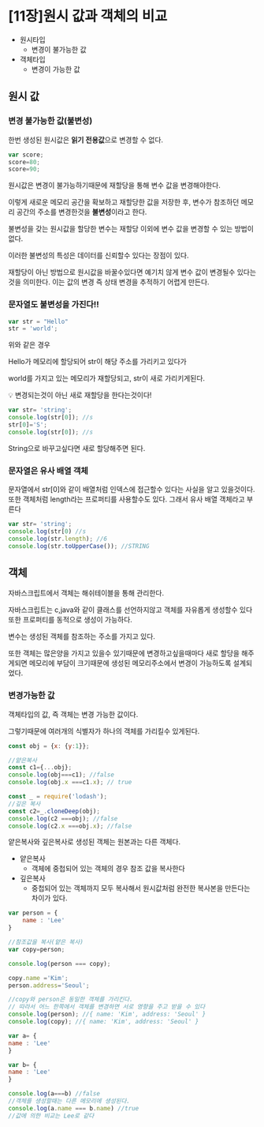 # [11장]원시 값과 객체의 비교
- 원시타입
    - 변경이 불가능한 값
- 객체타입
    - 변경이 가능한 값

## 원시 값

### 변경 불가능한 값(불변성)

한번 생성된 원시값은 **읽기 전용값**으로 변경할 수 없다.

```jsx
var score;
score=80;
score=90;
```

원시값은 변경이 불가능하기때문에 재할당을 통해 변수 값을 변경해야한다.

이렇게 새로운 메모리 공간을 확보하고 재할당한 값을 저장한 후, 변수가 참조하던 메모리 공간의 주소를 변경한것을 **불변성**이라고 한다.

불변성을 갖는 원시값을 할당한 변수는 재할당 이외에 변수 값을 변경할 수 있는 방법이 없다.

이러한 불변성의 특성은 데이터를 신뢰할수 있다는 장점이 있다.

재할당이 아닌 방법으로 원시값을 바꿀수있다면 예기치 않게 변수 값이 변경될수 있다는것을 의미한다. 이는 값의 변경 즉 상태 변경을 추적하기 어렵게 만든다.

 

### 문자열도 불변성을 가진다!!

```jsx
var str = "Hello"
str = 'world';
```

위와 같은 경우

Hello가 메모리에 할당되어 str이 해당 주소를 가리키고 있다가

world를 가지고 있는 메모리가 재할당되고, str이 새로 가리키게된다.

<aside>
💡 변경되는것이 아닌  새로 재할당을 한다는것이다!

</aside>

```jsx
var str= 'string';
console.log(str[0]); //s
str[0]='S';
console.log(str[0]); //s
```

String으로 바꾸고싶다면 새로 할당해주면 된다.

### 문자열은 유사 배열 객체

문자열에서 str[0]와 같이 배열처럼 인덱스에 접근할수 있다는 사실을 알고 있을것이다.또한 객체처럼 length라는 프로퍼티를 사용할수도 있다. 그래서 유사 배열 객체라고 부른다

```jsx
var str= 'string';
console.log(str[0) //s
console.log(str.length); //6
console.log(str.toUpperCase()); //STRING
```

## 객체

자바스크립트에서 객체는 해쉬테이블을 통해 관리한다.

자바스크립트는 c,java와 같이 클래스를 선언하지않고 객체를 자유롭게  생성할수 있다 또한 프로퍼티를 동적으로 생성이 가능하다.

변수는 생성된 객체를 참조하는 주소를 가지고 있다.

또한 객체는 많은양을 가지고 있을수 있기때문에 변경하고싶을때마다 새로 할당을 해주게되면 메모리에 부담이 크기때문에 생성된 메모리주소에서 변경이 가능하도록 설계되었다.

### 변경가능한 값

객체타입의 값, 즉 객체는 변경 가능한 값이다.

그렇기때문에 여러개의 식별자가 하나의 객체를 가리킬수 있게된다.

```jsx
const obj = {x: {y:1}};

//얕은복사
const c1={...obj};
console.log(obj===c1); //false
console.log(obj.x ===c1.x); // true

const _ = require('lodash');
//깊은 복사
const c2=_.cloneDeep(obj);
console.log(c2 ===obj); //false
console.log(c2.x ===obj.x); //false
```

얕은복사와 깊은복사로 생성된 객체는 원본과는 다른 객체다.

- 얕은복사
    - 객체에 중첩되어 있는 객체의 경우 참조 값을 복사한다
- 깊은복사
    - 중첩되어 있는 객체까지 모두 복사해서 원시값처럼 완전한 복사본을 만든다는 차이가 있다.

```jsx
var person = {
    name : 'Lee'
}

//참조값을 복사(얕은 복사)
var copy=person;

console.log(person === copy);

copy.name ='Kim';
person.address='Seoul';

//copy와 person은 동일한 객체를 가리킨다.
// 따라서 어느 한쪽에서 객체를 변경하면 서로 영향을 주고 받을 수 있다
console.log(person); //{ name: 'Kim', address: 'Seoul' } 
console.log(copy); //{ name: 'Kim', address: 'Seoul' } 
```

```jsx
var a= {
name : 'Lee'
}

var b= {
name : 'Lee'
}

console.log(a===b) //false
//객체를 생성할때는 다른 메모리에 생성된다.
console.log(a.name === b.name) //true
//값에 의한 비교는 Lee로 같다
```